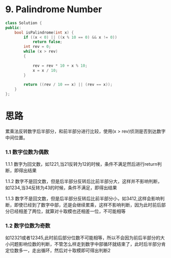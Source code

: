 # 9. Palindrome Number

```c++
class Solution {
public:
    bool isPalindrome(int x) {
        if ((x < 0) || ((x % 10 == 0) && x != 0))
            return false;
        int rev = 0;
        while (x > rev)
        {
            
            rev = rev * 10 + x % 10;
            x = x / 10;
        }
        
        return ((rev / 10 == x) || (rev == x));
    }
};

```

# 思路

累乘法反转数字后半部分，和前半部分进行比较，使用(x > rev)侦测是否到达数字中间位置。

### 1.1 数字位数为偶数

1.1.1 数字为回文数，如1221,当21反转为12的时候，条件不满足然后进行return判断，即得出结果

1.1.2 数字不是回文数，但是后半部分反转后比前半部分大，这样并不影响判断，如1234,当34反转为43的时候，条件不满足，即得出结果

1.1.3 数字不是回文数，但是后半部分反转后比前半部分小，如3412,这样会影响判断，即使已经到了数字中部，还是会继续累乘，这样不影响判断，因为此时前后部分已经相差了两位，就算对十取模也还相差一位，不可能相等

### 1.2 数字位数为奇数

如12321或者12345,此时前后部分位数不可能相等，所以不会因为前后半部分的大小问题影响位数的判断，不管怎么样走到数字中部循环就结束了，此时后半部分肯定位数多一，走出循环，然后对十取模即可得出判断2



